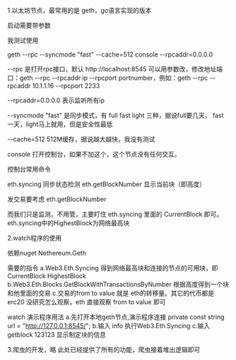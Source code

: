 1.以太坊节点，最常用的是 geth，go语言实现的版本

启动需要带参数

我测试使用

geth --rpc --syncmode "fast" --cache=512 console --rpcaddr=0.0.0.0

--rpc 是打开rpc接口，默认 http://localhost:8545 可以用参数改，修改地址端口：geth --rpc --rpcaddr ip --rpcport portnumber，例如：geth --rpc --rpcaddr 10.1.1.16 --rpcport 2233

--rpcaddr=0.0.0.0 表示监听所有ip

--syncmode "fast" 是同步模式，有 full fast light 三种，据说full要几天， fast 一天，light马上就用，但是安全性最低

--cache=512 512M缓存，据说越大越快，我没有测试

console 打开控制台，如果不加这个，这个节点没有任何交互。

控制台常用命令

eth.syncing 同步状态检测
eth.getBlockNumber 显示当前块（即高度）

发交易要考虑 eth.getBlockNumber

而我们只是监测，不用管，主要盯住 eth.syncing 里面的 CurrentBlock 即可。eth.syncing中的HighestBlock为网络最高块

2.watch程序的使用

依赖nuget Nethereum.Geth

需要的指令
a.Web3.Eth.Syncing 得到网络最高块和连接的节点的可用块，即CurrentBlock HighestBlock
b.Web3.Eth.Blocks.GetBlockWithTransactionsByNumber 根据高度得到一个块和他里面的交易
c.交易的from to value 就是 eth的转移量。其它的代币都是erc20 没研究怎么观察，eth 直接观察 from to value 即可

watch 演示程序用法
a.先打开本地geth节点,演示程序连接         private const string url = "http://127.0.0.1:8545/";
b.输入 info 执行Web3.Eth.Syncing
c.输入 getblock 123123 显示制定块的信息

3.爬虫的开发，略
此处已经提供了所有的功能，爬虫接着堆出逻辑即可
